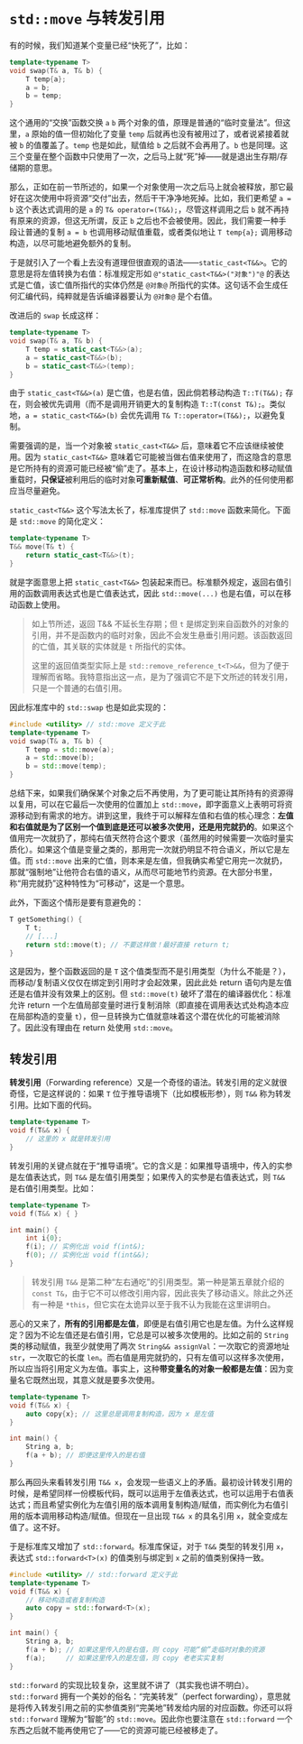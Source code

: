 # `std::move` 与转发引用

有的时候，我们知道某个变量已经“快死了”，比如：

```cpp
template<typename T>
void swap(T& a, T& b) {
    T temp{a};
    a = b;
    b = temp;
}
```

这个通用的“交换”函数交换 `a` `b` 两个对象的值，原理是普通的“临时变量法”。但这里，`a` 原始的值一但初始化了变量 `temp` 后就再也没有被用过了，或者说紧接着就被 `b` 的值覆盖了。`temp` 也是如此，赋值给 `b` 之后就不会再用了。`b` 也是同理。这三个变量在整个函数中只使用了一次，之后马上就“死”掉——就是退出生存期/存储期的意思。

那么，正如在前一节所述的，如果一个对象使用一次之后马上就会被释放，那它最好在这次使用中将资源“交付”出去，然后干干净净地死掉。比如，我们更希望 `a = b` 这个表达式调用的是 `a` 的 `T& operator=(T&&);`，尽管这样调用之后 `b` 就不再持有原来的资源，但这无所谓，反正 `b` 之后也不会被使用。因此，我们需要一种手段让普通的复制 `a = b` 也调用移动赋值重载，或者类似地让 `T temp{a};` 调用移动构造，以尽可能地避免额外的复制。

于是就引入了一个看上去没有道理但很直观的语法——`static_cast<T&&>`。它的意思是将左值转换为右值：标准规定形如 `@"static_cast<T&&>("对象")"@` 的表达式是亡值，该亡值所指代的实体仍然是 `@对象@` 所指代的实体。这句话不会生成任何汇编代码，纯粹就是告诉编译器要认为 `@对象@` 是个右值。

改进后的 `swap` 长成这样：
```cpp
template<typename T>
void swap(T& a, T& b) {
    T temp = static_cast<T&&>(a);
    a = static_cast<T&&>(b);
    b = static_cast<T&&>(temp);
}
```

由于 `static_cast<T&&>(a)` 是亡值，也是右值，因此倘若移动构造 `T::T(T&&);` 存在，则会被优先调用（而不是调用开销更大的复制构造 `T::T(const T&);`。类似地，`a = static_cast<T&&>(b)` 会优先调用 `T& T::operator=(T&&);`，以避免复制。

需要强调的是，当一个对象被 `static_cast<T&&>` 后，意味着它不应该继续被使用。因为 `static_cast<T&&>` 意味着它可能被当做右值来使用了，而这隐含的意思是它所持有的资源可能已经被“偷”走了。基本上，在设计移动构造函数和移动赋值重载时，**只保证**被利用后的临时对象**可重新赋值**、**可正常析构**。此外的任何使用都应当尽量避免。

`static_cast<T&&>` 这个写法太长了，标准库提供了 `std::move` 函数来简化。下面是 `std::move` 的简化定义：
```cpp
template<typename T>
T&& move(T& t) {
    return static_cast<T&&>(t);
}
```
就是字面意思上把 `static_cast<T&&>` 包装起来而已。标准额外规定，返回右值引用的函数调用表达式也是亡值表达式，因此 `std::move(...)` 也是右值，可以在移动函数上使用。

> 如上节所述，返回 T&& 不延长生存期；但 `t` 是绑定到来自函数外的对象的引用，并不是函数内的临时对象，因此不会发生悬垂引用问题。该函数返回的亡值，其关联的实体就是 `t` 所指代的实体。
> 
> 这里的返回值类型实际上是 `std::remove_reference_t<T>&&`，但为了便于理解而省略。我特意指出这一点，是为了强调它不是下文所述的转发引用，只是一个普通的右值引用。

因此标准库中的 `std::swap` 也是如此实现的：
```cpp
#include <utility> // std::move 定义于此
template<typename T>
void swap(T& a, T& b) {
    T temp = std::move(a);
    a = std::move(b);
    b = std::move(temp);
}
```

总结下来，如果我们确保某个对象之后不再使用，为了更可能让其所持有的资源得以复用，可以在它最后一次使用的位置加上 `std::move`，即字面意义上表明可将资源移动到有需求的地方。讲到这里，我终于可以解释左值和右值的核心理念：**左值和右值就是为了区别一个值到底是还可以被多次使用，还是用完就扔的**。如果这个值用完一次就扔了，那纯右值天然符合这个要求（虽然用的时候需要一次临时量实质化）。如果这个值是变量之类的，那用完一次就扔明显不符合语义，所以它是左值。而 `std::move` 出来的亡值，则本来是左值，但我确实希望它用完一次就扔，那就“强制地”让他符合右值的语义，从而尽可能地节约资源。在大部分书里，称“用完就扔”这种特性为“可移动”，这是一个意思。

此外，下面这个情形是要有意避免的：

```cpp
T getSomething() {
    T t;
    // [...]
    return std::move(t); // 不要这样做！最好直接 return t;
}
```

这是因为，整个函数返回的是 `T` 这个值类型而不是引用类型（为什么不能是？），而移动/复制语义仅仅在绑定到引用时才会起效果，因此此处 return 语句内是左值还是右值并没有效果上的区别。但 `std::move(t)` 破坏了潜在的编译器优化：标准允许 return 一个左值局部变量时进行复制消除（即直接在调用表达式处构造本应在局部构造的变量 `t`），但一旦转换为亡值就意味着这个潜在优化的可能被消除了。因此没有理由在 return 处使用 `std::move`。

## 转发引用

**转发引用**（Forwarding reference）又是一个奇怪的语法。转发引用的定义就很奇怪，它是这样说的：如果 `T` 位于推导语境下（比如模板形参），则 `T&&` 称为转发引用。比如下面的代码。

```cpp
template<typename T>
void f(T&& x) {
    // 这里的 x 就是转发引用
}
```

转发引用的关键点就在于“推导语境”。它的含义是：如果推导语境中，传入的实参是左值表达式，则 `T&&` 是左值引用类型；如果传入的实参是右值表达式，则 `T&&` 是右值引用类型。比如：

```cpp
template<typename T>
void f(T&& x) { }

int main() {
    int i{0};
    f(i); // 实例化出 void f(int&);
    f(0); // 实例化出 void f(int&&);
}
```

> 转发引用 `T&&` 是第二种“左右通吃”的引用类型。第一种是第五章就介绍的 `const T&`，由于它不可以修改引用内容，因此丧失了移动语义。除此之外还有一种是 `*this`，但它实在太诡异以至于我不认为我能在这里讲明白。

恶心的又来了，**所有的引用都是左值**，即便是右值引用它也是左值。为什么这样规定？因为不论左值还是右值引用，它总是可以被多次使用的。比如之前的 `String` 类的移动赋值，我至少就使用了两次 `String&& assignVal`：一次取它的资源地址 `str`，一次取它的长度 `len`。而右值是用完就扔的，只有左值可以这样多次使用，所以应当将引用定义为左值。事实上，这种**带变量名的对象一般都是左值**：因为变量名它既然出现，其意义就是要多次使用。

```cpp
template<typename T>
void f(T&& x) {
    auto copy{x}; // 这里总是调用复制构造，因为 x 是左值
}

int main() {
    String a, b;
    f(a + b); // 即便这里传入的是右值
}
```

那么再回头来看转发引用 `T&& x`，会发现一些语义上的矛盾。最初设计转发引用的时候，是希望同样一份模板代码，既可以运用于左值表达式，也可以运用于右值表达式；而且希望实例化为左值引用的版本调用复制构造/赋值，而实例化为右值引用的版本调用移动构造/赋值。但现在一旦出现 `T&& x` 的具名引用 `x`，就全变成左值了。这不好。

于是标准库又增加了 `std::forward`。标准库保证，对于 `T&&` 类型的转发引用 `x`，表达式 `std::forward<T>(x)` 的值类别与绑定到 `x` 之前的值类别保持一致。

```cpp
#include <utility> // std::forward 定义于此
template<typename T>
void f(T&& x) {
    // 移动构造或者复制构造
    auto copy = std::forward<T>(x);
}

int main() {
    String a, b;
    f(a + b); // 如果这里传入的是右值，则 copy 可能“偷”走临时对象的资源
    f(a);     // 如果这里传入的是左值，则 copy 老老实实复制
}
```

`std::forward` 的实现比较复杂，这里就不讲了（其实我也讲不明白）。`std::forward` 拥有一个美妙的俗名：“完美转发”（perfect forwarding），意思就是将传入转发引用之前的实参值类别“完美地”转发给内层的对应函数。你还可以将 `std::forward` 理解为“智能”的 `std::move`。因此你也要注意在 `std::forward` 一个东西之后就不能再使用它了——它的资源可能已经被移走了。
